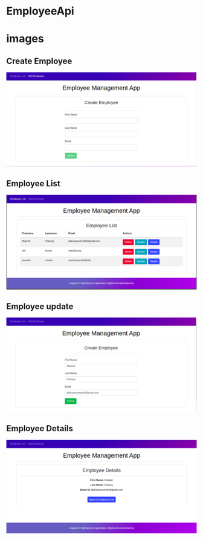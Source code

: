 # EmployeeApi

# images
## Create Employee
![Create Employee](/images/empcreate.png)

## Employee List
![Employee List](/images/emplist.png)

## Employee update
![Employee update](/images/empupdate.png)

## Employee Details
![Employee Details](/images/empdetails.png)
